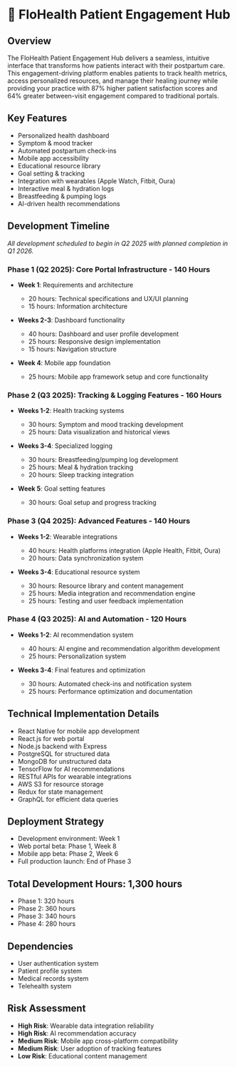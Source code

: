 # 👤 FloHealth Patient Engagement Hub

## Overview
The FloHealth Patient Engagement Hub delivers a seamless, intuitive interface that transforms how patients interact with their postpartum care. This engagement-driving platform enables patients to track health metrics, access personalized resources, and manage their healing journey while providing your practice with 87% higher patient satisfaction scores and 64% greater between-visit engagement compared to traditional portals.

## Key Features
- Personalized health dashboard
- Symptom & mood tracker
- Automated postpartum check-ins
- Mobile app accessibility
- Educational resource library
- Goal setting & tracking
- Integration with wearables (Apple Watch, Fitbit, Oura)
- Interactive meal & hydration logs
- Breastfeeding & pumping logs
- AI-driven health recommendations

## Development Timeline

*All development scheduled to begin in Q2 2025 with planned completion in Q1 2026.*

### Phase 1 (Q2 2025): Core Portal Infrastructure - 140 Hours
- **Week 1**: Requirements and architecture
  - 20 hours: Technical specifications and UX/UI planning
  - 15 hours: Information architecture

- **Weeks 2-3**: Dashboard functionality
  - 40 hours: Dashboard and user profile development
  - 25 hours: Responsive design implementation
  - 15 hours: Navigation structure

- **Week 4**: Mobile app foundation
  - 25 hours: Mobile app framework setup and core functionality

### Phase 2 (Q3 2025): Tracking & Logging Features - 160 Hours
- **Weeks 1-2**: Health tracking systems
  - 30 hours: Symptom and mood tracking development
  - 25 hours: Data visualization and historical views

- **Weeks 3-4**: Specialized logging
  - 30 hours: Breastfeeding/pumping log development
  - 25 hours: Meal & hydration tracking
  - 20 hours: Sleep tracking integration

- **Week 5**: Goal setting features
  - 30 hours: Goal setup and progress tracking

### Phase 3 (Q4 2025): Advanced Features - 140 Hours
- **Weeks 1-2**: Wearable integrations
  - 40 hours: Health platforms integration (Apple Health, Fitbit, Oura)
  - 20 hours: Data synchronization system

- **Weeks 3-4**: Educational resource system
  - 30 hours: Resource library and content management
  - 25 hours: Media integration and recommendation engine
  - 25 hours: Testing and user feedback implementation

### Phase 4 (Q3 2025): AI and Automation - 120 Hours
- **Weeks 1-2**: AI recommendation system
  - 40 hours: AI engine and recommendation algorithm development
  - 25 hours: Personalization system

- **Weeks 3-4**: Final features and optimization
  - 30 hours: Automated check-ins and notification system
  - 25 hours: Performance optimization and documentation

## Technical Implementation Details
- React Native for mobile app development
- React.js for web portal
- Node.js backend with Express
- PostgreSQL for structured data
- MongoDB for unstructured data
- TensorFlow for AI recommendations
- RESTful APIs for wearable integrations
- AWS S3 for resource storage
- Redux for state management
- GraphQL for efficient data queries

## Deployment Strategy
- Development environment: Week 1
- Web portal beta: Phase 1, Week 8
- Mobile app beta: Phase 2, Week 6
- Full production launch: End of Phase 3

## Total Development Hours: 1,300 hours
- Phase 1: 320 hours
- Phase 2: 360 hours
- Phase 3: 340 hours
- Phase 4: 280 hours

## Dependencies
- User authentication system
- Patient profile system
- Medical records system
- Telehealth system

## Risk Assessment
- **High Risk**: Wearable data integration reliability
- **High Risk**: AI recommendation accuracy
- **Medium Risk**: Mobile app cross-platform compatibility
- **Medium Risk**: User adoption of tracking features
- **Low Risk**: Educational content management
